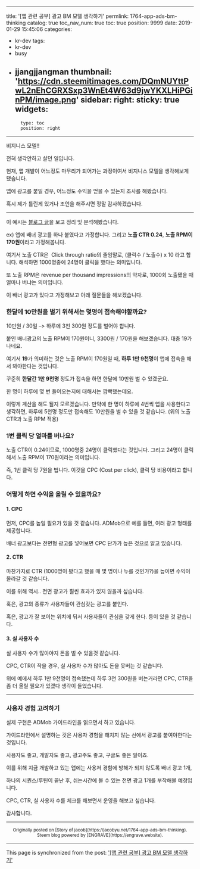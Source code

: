 
---
title: '[앱 관련 공부] 광고 BM 모델 생각하기'
permlink: 1764-app-ads-bm-thinking
catalog: true
toc_nav_num: true
toc: true
position: 9999
date: 2019-01-29 15:45:06
categories:
- kr-dev
tags:
- kr-dev
- busy
- jjangjjangman
thumbnail: 'https://cdn.steemitimages.com/DQmNUYttPwL2nEhCGRXSxp3WnEt4W63d9jwYKXLHiPGinPM/image.png'
sidebar:
    right:
        sticky: true
widgets:
    -
        type: toc
        position: right
---


<p>비지니스 모델!!</p>
<p>전혀 생각안하고 살던 일입니다.</p>
<p>현재, 앱 개발이 어느정도 마무리가 되어가는 과정이여서 비지니스 모델을 생각해보게 됐습니다.</p>
<p>앱에 광고를 붙일 경우, 어느정도 수익을 얻을 수 있는지 조사를 해봤습니다.</p>
<p>혹시 제가 틀린게 있거나 조언을 해주시면 정말 감사하겠습니다.</p>
<hr />
<p>이 예시는 <a href="https://jizard.tistory.com/76">블로그 글</a>을 보고 정리 및 분석해봤습니다.</p>
<p>ex) 앱에 배너 광고를 하나 붙였다고 가정합니다. 그리고 <strong>노출 CTR 0.24</strong>, <strong>노출 RPM이 170원</strong>이라고 가정해봅니다.</p>
<p>여기서 노출 CTR은  Click through ratio의 줄임말로, (클릭수 / 노출수) x 10 라고 합니다. 해석하면 1000명중에 24명이 클릭을 했다는 의미입니다.</p>
<p>또 노출 RPM은 revenue per thousand impressions의 약자로, 1000회 노출됐을 때 얼마나 버냐는 의미입니다.</p>
<p>이 배너 광고가 있다고 가정해보고 아래 질문들을 해보겠습니다.</p>
<h3>한달에 <strong>10만원</strong>을 벌기 위해서는 몇명이 접속해야할까요?</h3>
<p>10만원 / 30일 –> 하루에 3천 300원 정도를 벌어야 합니다.</p>
<p>붙인 배너광고의 노출 RPM이 170원이니, 3300원 / 170원을 해보겠습니다. 대충 19가 나네요.</p>
<p>여기서 <strong>19</strong>가 의미하는 것은 노출 RPM이 170원일 때, <strong>하루 1만 9천명</strong>이 앱에 접속을 해서 봐야한다는 것입니다.</p>
<p>꾸준히 <strong>한달간 1만 9천명 </strong>정도가 접속을 하면 한달에 10만원 벌 수 있겠군요.</p>
<p>한 명이 하루에 몇 번 들어오는지에 대해서는 깜빡했는데요.</p>
<p>이렇게 계산을 해도 될지 모르겠습니다. 만약에 한 명이 하루에 4번씩 앱을 사용한다고 생각하면, 하루에 5천명 정도만 접속해도 10만원을 벌 수 있을 것 같습니다. (위의 노출CTR과 노출 RPM 적용)</p>
<h3>1번 클릭 당 얼마를 버나요?</h3>
<p>노출 CTR이 0.24이므로, 1000명중 24명이 클릭했다는 것입니다. 그리고 24명이 클릭해서 노출 RPM이 170원이라는 의미입니다.</p>
<p>즉, 1번 클릭 당 7원을 법니다. 이것을 CPC (Cost per click), 클릭 당 비용이라고 합니다.</p>
<h3>어떻게 하면 수익을 올릴 수 있을까요?</h3>
<h4>1. CPC</h4>
<p>먼저, CPC를 높일 필요가 있을 것 같습니다. ADMob으로 예를 들면, 여러 광고 형태를 제공합니다.</p>
<p>배너 광고보다는 전면형 광고를 넣어보면 CPC 단가가 높은 것으로 알고 있습니다.</p>
<h4>2. CTR</h4>
<p>마찬가지로 CTR (1000명이 봤다고 했을 때 몇 명이나 누를 것인가?)을 높이면 수익이 올라갈 것 같습니다.</p>
<p>이를 위해 역시.. 전면 광고가 훨씬 효과가 있지 않을까 싶습니다.</p>
<p>혹은, 광고의 종류가 사용자들이 관심갖는 광고를 붙인다.</p>
<p>혹은, 광고가 잘 보이는 위치에 둬서 사용자들이 관심을 갖게 한다. 등이 있을 것 같습니다.</p>
<h4>3. 실 사용자 수</h4>
<p>실 사용자 수가 많아야지 돈을 벌 수 있을것 같습니다.</p>
<p>CPC, CTR이 작을 경우, 실 사용자 수가 많아도 돈을 못버는 것 같습니다.</p>
<p>위에 예에서 하루 1만 9천명이 접속했는데 하루 3천 300원을 버는거라면 CPC, CTR을 좀 더 올릴 필요가 있겠다 생각이 들었습니다.</p>
<hr />
<h3>사용자 경험 고려하기</h3>
<p>실제 구현은 ADMob 가이드라인을 읽으면서 하고 있습니다.</p>
<p>가이드라인에서 설명하는 것은 사용자 경험을 해치지 않는 선에서 광고를 붙여야한다는 것입니다.</p>
<p>사용자도 좋고, 개발자도 좋고, 광고주도 좋고, 구글도 좋은 일이죠.</p>
<p>이를 위해 지금 개발하고 있는 앱에는 사용저 경험에 방해가 되지 않도록 배너 광고 1개,</p>
<p>하나의 시퀀스/루틴이 끝난 후, 쉬는시간에 볼 수 있는 전면 광고 1개를 부착해볼 예정입니다.</p>
<p>CPC, CTR, 실 사용자 수를 체크를 해보면서 운영을 해보고 싶습니다.</p>
<p>감사합니다.</p>


***
<center><sup>Originally posted on [Story of jacob](https://jacobyu.net/1764-app-ads-bm-thinking). Steem blog powered by [ENGRAVE](https://engrave.website).</sup></center>

- - -

This page is synchronized from the post: ['[앱 관련 공부] 광고 BM 모델 생각하기'](https://steemit.com/@jacobyu/1764-app-ads-bm-thinking)
